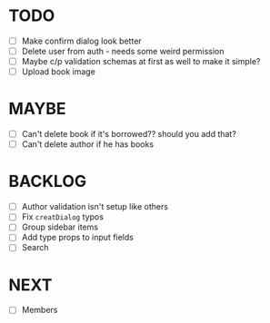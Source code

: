 # TODO

-   [ ] Make confirm dialog look better
-   [ ] Delete user from auth - needs some weird permission
-   [ ] Maybe c/p validation schemas at first as well to make it simple?
-   [ ] Upload book image

# MAYBE

-   [ ] Can't delete book if it's borrowed?? should you add that?
-   [ ] Can't delete author if he has books

# BACKLOG

- [ ] Author validation isn't setup like others
- [ ] Fix `creatDialog` typos
- [ ] Group sidebar items
- [ ] Add type props to input fields
- [ ] Search

# NEXT
- [ ] Members
